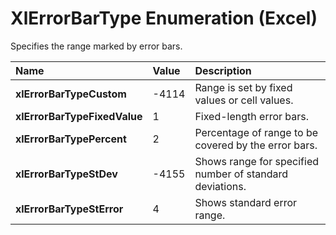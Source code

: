 
# XlErrorBarType Enumeration (Excel)

Specifies the range marked by error bars.



|**Name**|**Value**|**Description**|
|:-----|:-----|:-----|
|**xlErrorBarTypeCustom**|-4114|Range is set by fixed values or cell values.|
|**xlErrorBarTypeFixedValue**|1|Fixed-length error bars.|
|**xlErrorBarTypePercent**|2|Percentage of range to be covered by the error bars.|
|**xlErrorBarTypeStDev**|-4155|Shows range for specified number of standard deviations.|
|**xlErrorBarTypeStError**|4|Shows standard error range.|
